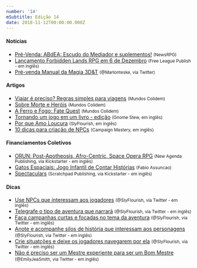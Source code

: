 ```yaml
---
number: '14'
mSubtitle: Edição 14
date: 2018-11-12T00:00:00.000Z
---
```


#### Notícias

- [Pré-Venda: ABdEA: Escudo do Mediador e suplementos!] <small>(NewsRPG)</small>
- [Lançamento Forbidden Lands RPG em 6 de Dezembro] <small>(Free League Publish - em inglês)</small>
- [Pré-venda Manual da Magia 3D&T] <small>(@Marlonteske, via Twitter)</small>

#### Artigos

- [Viajar é preciso? Regras simples para viagens] <small>(Mundos Colidem)</small>
- [Sobre Morte e Heróis] <small>(Mundos Colidem)</small>
- [A Ferro e Fogo: Fate Quest] <small>(Mundos Colidem)</small>
- [Tornando um jogo em um livro - edição] <small>(Gnome Stew, em inglês)</small>
- [Por que Amo Loucura] <small>(SlyFlourish, em inglês)</small>
- [10 dicas para criação de NPCs] <small>(Campaign Mastery, em inglês)</small>

#### Financiamentos Coletivos

- [ORUN: Post-Apotheosis, Afro-Centric, Space Opera RPG] <small>(New Agenda Publishing, via Kickstarter - em inglês)</small>
- [Gatos Espaciais: Jogo Infantil de Contar Histórias] <small>(Fabio Assuncao)</small>
- [Spectaculars] <small>(Scratchpad Publishing, via Kickstarter - em inglês)</small>

#### Dicas

- [Use NPCs que interessam aos jogadores] <small>(@SlyFlourish, via Twitter - em inglês)</small>
- [Telegrafe o tipo de aventura que narrará] <small>(@SlyFlourish, via Twitter - em inglês)</small>
- [Faça campanhas curtas e focadas no tema da aventura] <small>(@SlyFlourish, via Twitter - em inglês)</small>
- [Anote e acompanhe silos de história que interessam aos personagens] <small>(@SlyFlourish, via Twitter - em inglês)</small>
- [Crie situatções e deixe os jogadores navegarem por ela] <small>(@SlyFlourish, via Twitter - em inglês)</small>
- [Não é preciso ser um Mestre experiente para ser um Bom Mestre] <small>(@EmilyJeaSmith, via Twitter - em inglês)</small>

[Viajar é preciso? Regras simples para viagens]: https://mundoscolidem.com.br/viajar-e-preciso-regras-simples-para-viagens/
[Sobre Morte e Heróis]: https://mundoscolidem.com.br/geist/
[Tornando um jogo em um livro - edição]: https://gnomestew.com/game-making/making-a-game-into-a-book-editing/
[Por que Amo Loucura]: http://slyflourish.com/madness.html
[10 dicas para criação de NPCs]: http://www.campaignmastery.com/blog/ten-tips-for-npc-creation/
[A Ferro e Fogo: Fate Quest]: https://mundoscolidem.com.br/fate-quest/
[ORUN: Post-Apotheosis, Afro-Centric, Space Opera RPG]: https://www.kickstarter.com/projects/newagendapubs/orun?ref_tag=www.rpgdomestre.com
[Pré-Venda: ABdEA: Escudo do Mediador e suplementos!]: https://newsrpg.wordpress.com/2018/11/15/pre-venda-abdea-a-misteriosa-sesmaria-de-dom-perestelo/
[Lançamento Forbidden Lands RPG em 6 de Dezembro]: http://frialigan.se/en/news/#/pressreleases/forbidden-lands-rpg-launches-on-december-6th-make-your-mark-on-a-cursed-world-2795925
[Gatos Espaciais: Jogo Infantil de Contar Histórias]: https://www.catarse.me/gatosjogo
[Pré-venda Manual da Magia 3D&T]: https://twitter.com/marlonteske/status/1062319107511607296
[Spectaculars]: https://www.kickstarter.com/projects/scratchpadpublishing/spectaculars
[Use NPCs que interessam aos jogadores]: https://twitter.com/SlyFlourish/status/1062012604070141952
[Telegrafe o tipo de aventura que narrará]: https://twitter.com/SlyFlourish/status/1062390363950903296
[Faça campanhas curtas e focadas no tema da aventura]: https://twitter.com/SlyFlourish/status/1062767677574397952
[Anote e acompanhe silos de história que interessam aos personagens]: https://twitter.com/SlyFlourish/status/1063099829503623169
[Crie situatções e deixe os jogadores navegarem por ela]: https://twitter.com/SlyFlourish/status/1064247146545901568
[Não é preciso ser um Mestre experiente para ser um Bom Mestre]: https://twitter.com/EmilyJeaSmith/status/1062110109826863104
